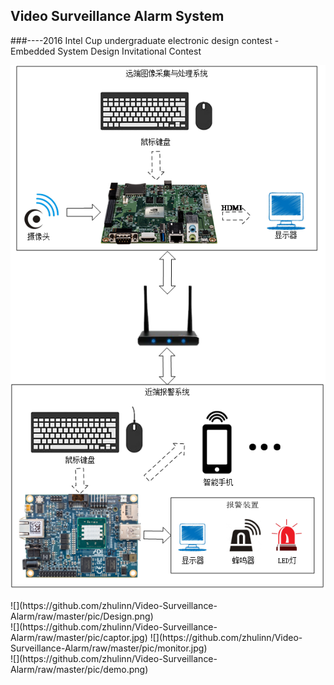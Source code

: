 Video Surveillance Alarm System
---
###----2016 Intel Cup undergraduate electronic design contest - Embedded System Design Invitational Contest


<p align="center">
  <img src="https://github.com/zhulinn/Video-Surveillance-Alarm/raw/master/pic/Design.png">
</p>
![](https://github.com/zhulinn/Video-Surveillance-Alarm/raw/master/pic/Design.png)<br>
![](https://github.com/zhulinn/Video-Surveillance-Alarm/raw/master/pic/captor.jpg)
![](https://github.com/zhulinn/Video-Surveillance-Alarm/raw/master/pic/monitor.jpg)<br>
![](https://github.com/zhulinn/Video-Surveillance-Alarm/raw/master/pic/demo.png)

